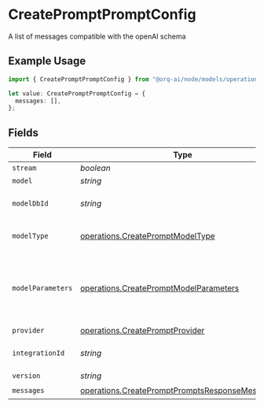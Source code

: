 # CreatePromptPromptConfig

A list of messages compatible with the openAI schema

## Example Usage

```typescript
import { CreatePromptPromptConfig } from "@orq-ai/node/models/operations";

let value: CreatePromptPromptConfig = {
  messages: [],
};
```

## Fields

| Field                                                                                                              | Type                                                                                                               | Required                                                                                                           | Description                                                                                                        |
| ------------------------------------------------------------------------------------------------------------------ | ------------------------------------------------------------------------------------------------------------------ | ------------------------------------------------------------------------------------------------------------------ | ------------------------------------------------------------------------------------------------------------------ |
| `stream`                                                                                                           | *boolean*                                                                                                          | :heavy_minus_sign:                                                                                                 | N/A                                                                                                                |
| `model`                                                                                                            | *string*                                                                                                           | :heavy_minus_sign:                                                                                                 | N/A                                                                                                                |
| `modelDbId`                                                                                                        | *string*                                                                                                           | :heavy_minus_sign:                                                                                                 | The id of the resource                                                                                             |
| `modelType`                                                                                                        | [operations.CreatePromptModelType](../../models/operations/createpromptmodeltype.md)                               | :heavy_minus_sign:                                                                                                 | The modality of the model                                                                                          |
| `modelParameters`                                                                                                  | [operations.CreatePromptModelParameters](../../models/operations/createpromptmodelparameters.md)                   | :heavy_minus_sign:                                                                                                 | Model Parameters: Not all parameters apply to every model                                                          |
| `provider`                                                                                                         | [operations.CreatePromptProvider](../../models/operations/createpromptprovider.md)                                 | :heavy_minus_sign:                                                                                                 | N/A                                                                                                                |
| `integrationId`                                                                                                    | *string*                                                                                                           | :heavy_minus_sign:                                                                                                 | The id of the resource                                                                                             |
| `version`                                                                                                          | *string*                                                                                                           | :heavy_minus_sign:                                                                                                 | N/A                                                                                                                |
| `messages`                                                                                                         | [operations.CreatePromptPromptsResponseMessages](../../models/operations/createpromptpromptsresponsemessages.md)[] | :heavy_check_mark:                                                                                                 | N/A                                                                                                                |